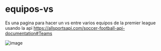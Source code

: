 # equipos-vs

Es una pagina para hacer un vs entre varios equipos de la premier league usando la api https://allsportsapi.com/soccer-football-api-documentation#Teams

![image](https://user-images.githubusercontent.com/49913741/111086864-573add80-84fd-11eb-9f3d-89842625fa71.png)
